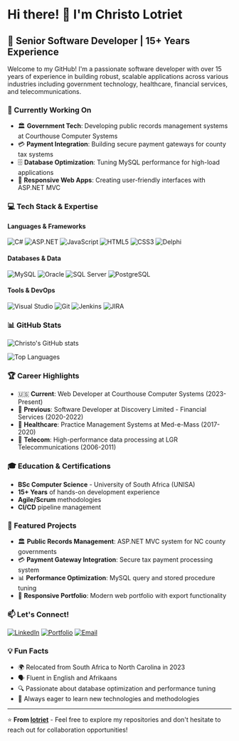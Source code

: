 # Hi there! 👋 I'm Christo Lotriet

## 🚀 Senior Software Developer | 15+ Years Experience

Welcome to my GitHub! I'm a passionate software developer with over 15 years of experience in building robust, scalable applications across various industries including government technology, healthcare, financial services, and telecommunications.

### 🎯 Currently Working On

- 🏛️ **Government Tech**: Developing public records management systems at Courthouse Computer Systems
- 💳 **Payment Integration**: Building secure payment gateways for county tax systems
- 🗄️ **Database Optimization**: Tuning MySQL performance for high-load applications
- 📱 **Responsive Web Apps**: Creating user-friendly interfaces with ASP.NET MVC

### 💻 Tech Stack & Expertise

#### Languages & Frameworks

![C#](https://img.shields.io/badge/C%23-239120?style=for-the-badge&logo=c-sharp&logoColor=white)
![ASP.NET](https://img.shields.io/badge/ASP.NET-512BD4?style=for-the-badge&logo=dotnet&logoColor=white)
![JavaScript](https://img.shields.io/badge/JavaScript-F7DF1E?style=for-the-badge&logo=javascript&logoColor=black)
![HTML5](https://img.shields.io/badge/HTML5-E34F26?style=for-the-badge&logo=html5&logoColor=white)
![CSS3](https://img.shields.io/badge/CSS3-1572B6?style=for-the-badge&logo=css3&logoColor=white)
![Delphi](https://img.shields.io/badge/Delphi-EE1F35?style=for-the-badge&logo=delphi&logoColor=white)

#### Databases & Data

![MySQL](https://img.shields.io/badge/MySQL-4479A1?style=for-the-badge&logo=mysql&logoColor=white)
![Oracle](https://img.shields.io/badge/Oracle-F80000?style=for-the-badge&logo=oracle&logoColor=white)
![SQL Server](https://img.shields.io/badge/SQL%20Server-CC2927?style=for-the-badge&logo=microsoft-sql-server&logoColor=white)
![PostgreSQL](https://img.shields.io/badge/PostgreSQL-316192?style=for-the-badge&logo=postgresql&logoColor=white)

#### Tools & DevOps

![Visual Studio](https://img.shields.io/badge/Visual%20Studio-5C2D91?style=for-the-badge&logo=visual-studio&logoColor=white)
![Git](https://img.shields.io/badge/Git-F05032?style=for-the-badge&logo=git&logoColor=white)
![Jenkins](https://img.shields.io/badge/Jenkins-D24939?style=for-the-badge&logo=jenkins&logoColor=white)
![JIRA](https://img.shields.io/badge/JIRA-0052CC?style=for-the-badge&logo=jira&logoColor=white)

### 📊 GitHub Stats

![Christo's GitHub stats](https://github-readme-stats.vercel.app/api?username=lotriet&show_icons=true&theme=tokyonight)

![Top Languages](https://github-readme-stats.vercel.app/api/top-langs/?username=lotriet&layout=compact&theme=tokyonight)

### 🏆 Career Highlights

- 🇺🇸 **Current**: Web Developer at Courthouse Computer Systems (2023-Present)
- 🏦 **Previous**: Software Developer at Discovery Limited - Financial Services (2020-2022)
- 🏥 **Healthcare**: Practice Management Systems at Med-e-Mass (2017-2020)
- 📡 **Telecom**: High-performance data processing at LGR Telecommunications (2006-2011)

### 🎓 Education & Certifications

- **BSc Computer Science** - University of South Africa (UNISA)
- **15+ Years** of hands-on development experience
- **Agile/Scrum** methodologies
- **CI/CD** pipeline management

### 🌟 Featured Projects

- 🏛️ **Public Records Management**: ASP.NET MVC system for NC county governments
- 💳 **Payment Gateway Integration**: Secure tax payment processing system
- 📊 **Performance Optimization**: MySQL query and stored procedure tuning
- 🎨 **Responsive Portfolio**: Modern web portfolio with export functionality

### 📫 Let's Connect!

[![LinkedIn](https://img.shields.io/badge/LinkedIn-0077B5?style=for-the-badge&logo=linkedin&logoColor=white)](https://linkedin.com/in/christo-lotriet)
[![Portfolio](https://img.shields.io/badge/Portfolio-000000?style=for-the-badge&logo=About.me&logoColor=white)](https://lotriet.github.io)
[![Email](https://img.shields.io/badge/Email-D14836?style=for-the-badge&logo=gmail&logoColor=white)](mailto:gclotriet@outlook.com)

### 💡 Fun Facts

- 🌍 Relocated from South Africa to North Carolina in 2023
- 🗣️ Fluent in English and Afrikaans
- 🔍 Passionate about database optimization and performance tuning
- 🎯 Always eager to learn new technologies and methodologies

---

⭐ **From [lotriet](https://github.com/lotriet)** - Feel free to explore my repositories and don't hesitate to reach out for collaboration opportunities!
